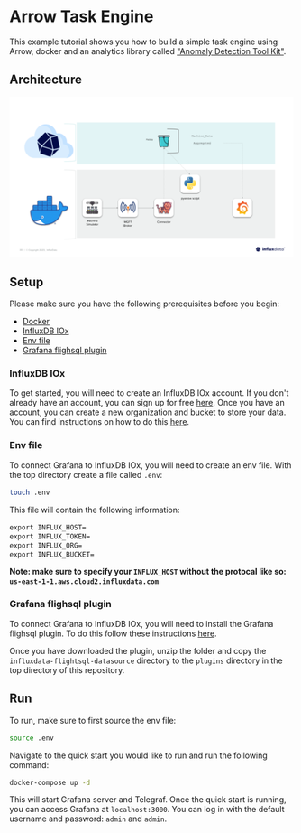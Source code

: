 # Arrow Task Engine

This example tutorial shows you how to build a simple task engine using Arrow, docker and an analytics library called ["Anomaly Detection Tool Kit"](https://adtk.readthedocs.io/en/stable/).

## Architecture
!["architecture"](img/architecture.png)

## Setup
Please make sure you have the following prerequisites before you begin:
- [Docker](https://docs.docker.com/get-docker/)
- [InfluxDB IOx](https://github.com/InfluxCommunity/InfluxDB-IOx-Quick-Starts#influxdb-iox)
- [Env file](https://github.com/InfluxCommunity/InfluxDB-IOx-Quick-Starts#env-file)
- [Grafana flighsql plugin](https://github.com/InfluxCommunity/InfluxDB-IOx-Quick-Starts#grafana-flighsql-plugin)

### InfluxDB IOx
To get started, you will need to create an InfluxDB IOx account. If you don't already have an account, you can sign up for free [here](https://cloud2.influxdata.com/signup). Once you have an account, you can create a new organization and bucket to store your data. You can find instructions on how to do this [here](https://docs.influxdata.com/influxdb/cloud/organizations/buckets/create-bucket/).

### Env file
To connect Grafana to InfluxDB IOx, you will need to create an env file. With the top directory create a file called `.env`:
```bash
touch .env
```
This file will contain the following information:
```
export INFLUX_HOST=
export INFLUX_TOKEN=
export INFLUX_ORG=
export INFLUX_BUCKET=
```
**Note: make sure to specify your `INFLUX_HOST` without the protocal like so: `us-east-1-1.aws.cloud2.influxdata.com`**

### Grafana flighsql plugin
To connect Grafana to InfluxDB IOx, you will need to install the Grafana flighsql plugin. To do this follow these instructions [here](https://docs.influxdata.com/influxdb/cloud-iox/visualize-data/grafana/).

Once you have downloaded the plugin, unzip the folder and copy the `influxdata-flightsql-datasource` directory to the `plugins` directory in the top directory of this repository.

## Run
To run, make sure to first source the env file:
```bash
source .env
```
Navigate to the quick start you would like to run and run the following command:
```bash
docker-compose up -d
```
This will start Grafana server and Telegraf. Once the quick start is running, you can access Grafana at `localhost:3000`. You can log in with the default username and password: `admin` and `admin`.
